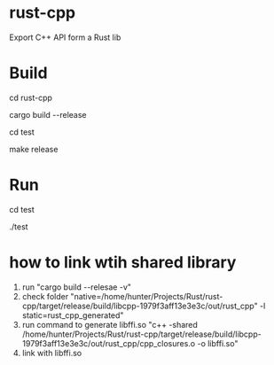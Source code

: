 # rust-cpp
Export C++ API form a Rust lib 

# Build
cd rust-cpp

cargo build --release

cd test

make release

# Run
cd test

./test 

# how to link wtih shared library
1. run "cargo build --relesae -v"
2. check folder "native=/home/hunter/Projects/Rust/rust-cpp/target/release/build/libcpp-1979f3aff13e3e3c/out/rust_cpp" -l static=rust_cpp_generated"
3. run command to generate libffi.so "c++ -shared /home/hunter/Projects/Rust/rust-cpp/target/release/build/libcpp-1979f3aff13e3e3c/out/rust_cpp/cpp_closures.o -o libffi.so"
4. link with libffi.so 
